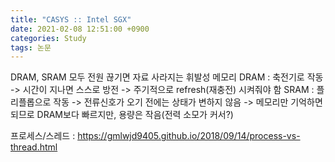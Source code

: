 ```yaml
---
title: "CASYS :: Intel SGX"
date: 2021-02-08 12:51:00 +0900
categories: Study
tags: 논문
---
```


DRAM, SRAM 모두 전원 끊기면 자료 사라지는 휘발성 메모리
DRAM : 축전기로 작동 -> 시간이 지나면 스스로 방전 -> 주기적으로 refresh(재충전) 시켜줘야 함
SRAM : 플리플롭으로 작동 -> 전류신호가 오기 전에는 상태가 변하지 않음 -> 메모리만 기억하면 되므로 DRAM보다 빠르지만, 용량은 작음(전력 소모가 커서?)

프로세스/스레드 : https://gmlwjd9405.github.io/2018/09/14/process-vs-thread.html